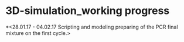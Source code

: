# 3D-simulation_working progress
*<28.01.17 - 04.02.17 Scripting and modeling preparing of the PCR final mixture on the first cycle.>
